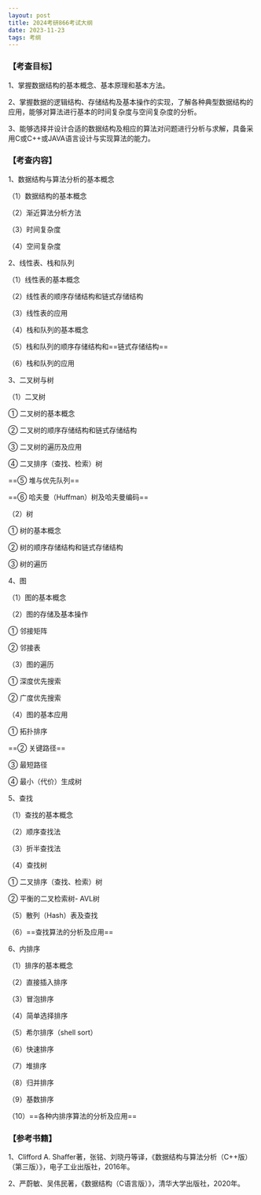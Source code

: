 ```yaml
---
layout: post
title: 2024考研866考试大纲
date: 2023-11-23
tags: 考纲   
---
```


### 【考查目标】

1、掌握数据结构的基本概念、基本原理和基本方法。

2、掌握数据的逻辑结构、存储结构及基本操作的实现，了解各种典型数据结构的应用，能够对算法进行基本的时间复杂度与空间复杂度的分析。

3、能够选择并设计合适的数据结构及相应的算法对问题进行分析与求解，具备采用C或C++或JAVA语言设计与实现算法的能力。

 

### 【考查内容】

1、数据结构与算法分析的基本概念

（1）数据结构的基本概念

（2）渐近算法分析方法

（3）时间复杂度

（4）空间复杂度

2、线性表、栈和队列

（1）线性表的基本概念

（2）线性表的顺序存储结构和链式存储结构

（3）线性表的应用 

（4）栈和队列的基本概念

（5）栈和队列的顺序存储结构和==链式存储结构==

（6）栈和队列的应用

3、二叉树与树

（1）二叉树

① 二叉树的基本概念

② 二叉树的顺序存储结构和链式存储结构

③ 二叉树的遍历及应用

④ 二叉排序（查找、检索）树

==⑤ 堆与优先队列==

==⑥ 哈夫曼（Huffman）树及哈夫曼编码== 

（2）树

① 树的基本概念

② 树的顺序存储结构和链式存储结构

③ 树的遍历

4、图

（1）图的基本概念

（2）图的存储及基本操作

① 邻接矩阵

② 邻接表

（3）图的遍历

① 深度优先搜索

② 广度优先搜索

（4）图的基本应用

① 拓扑排序

==② 关键路径==

③ 最短路径

④ 最小（代价）生成树

5、查找

（1）查找的基本概念

（2）顺序查找法

（3）折半查找法

（4）查找树

① 二叉排序（查找、检索）树

② 平衡的二叉检索树- AVL树

（5）散列（Hash）表及查找

（6）==查找算法的分析及应用==

6、内排序

（1）排序的基本概念

（2）直接插入排序

（3）冒泡排序

（4）简单选择排序

（5）希尔排序（shell sort）

（6）快速排序

（7）堆排序

（8）归并排序

（9）基数排序

（10）==各种内排序算法的分析及应用==

 

### 【参考书籍】

1、Clifford A. Shaffer著，张铭、刘晓丹等译，《数据结构与算法分析（C++版）（第三版）》，电子工业出版社，2016年。

2、严蔚敏、吴伟民著，《数据结构（C语言版）》，清华大学出版社，2020年。